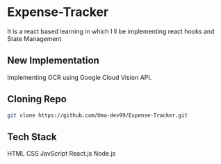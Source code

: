 # Expense-Tracker
It is a react based learning in which I ll be implementing react hooks and State Management 
## New Implementation
Implementing OCR using Google Cloud Vision API.
## Cloning Repo 

``` bash
git clone https://github.com/Uma-dev99/Expense-Tracker.git
```
## Tech Stack 
HTML
CSS
JavScript
React.js 
Node.js
